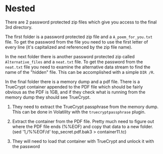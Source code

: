 # Nested

There are 2 password protected zip files which give you access to the final 3rd directory.

The first folder is a password protected zip file and a `A_poem_for_you.txt` file. To get the password from the file you need to use the first letter of every line (it's capitalized and referenced by the zip file name).

In the next folder there is another password protected zip called `Alternative_files` and a `neat.txt` file. To get the password from the `neat.txt` file you need to examine the alternative data stream to find the name of the "hidden" file. This can be accomplished with a simple `DIR /R`.

In the final folder there is a memory dump and a pdf file. There is a TrueCrypt container appended to the PDF file which should be fairly obvious as the PDF is 1GB, and if they check what is running from the memory dump they should see TrueCrypt.

1. They need to extract the TrueCrypt passphrase from the memory dump. This can be done in Volatility with the `truecryptpassphrase` plugin. 

2. Extract the container from the PDF file. Pretty much need to figure out where the PDF file ends (%%EOF) and copy that data to a new folder. (sed '1,/%%EOF/d' top_secret.pdf.bak3 > container11.tc)

3. They will need to load that container with TrueCrypt and unlock it with the password

